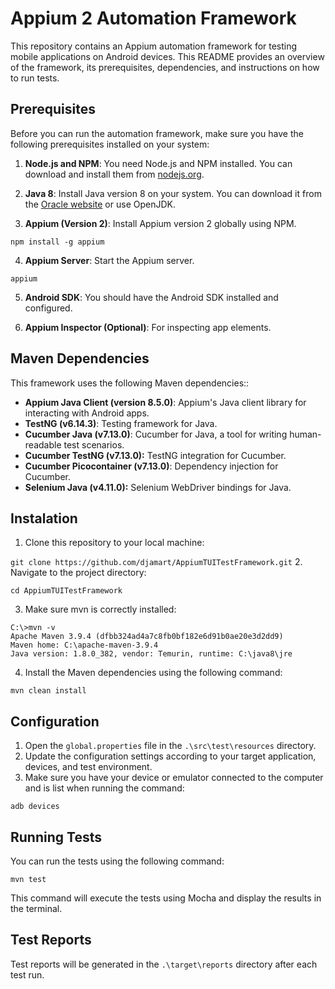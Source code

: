 # Appium 2 Automation Framework

This repository contains an Appium automation framework for testing mobile applications on Android devices. This README provides an overview of the framework, its prerequisites, dependencies, and instructions on how to run tests.

## Prerequisites

Before you can run the automation framework, make sure you have the following prerequisites installed on your system:

1. **Node.js and NPM**: You need Node.js and NPM installed. You can download and install them from [nodejs.org](https://nodejs.org/).

2. **Java 8**: Install Java version 8 on your system. You can download it from the [Oracle website](https://www.oracle.com/java/technologies/javase/javase-jdk8-downloads.html) or use OpenJDK.

3. **Appium (Version 2)**: Install Appium version 2 globally using NPM.

`npm install -g appium`

4. **Appium Server**: Start the Appium server.

`appium`

5. **Android SDK**: You should have the Android SDK installed and configured.

6. **Appium Inspector (Optional)**: For inspecting app elements.

## Maven Dependencies

This framework uses the following Maven dependencies::

- **Appium Java Client (version 8.5.0)**: Appium's Java client library for interacting with Android apps.
- **TestNG (v6.14.3)**: Testing framework for Java.
- **Cucumber Java (v7.13.0)**: Cucumber for Java, a tool for writing human-readable test scenarios.
- **Cucumber TestNG (v7.13.0):** TestNG integration for Cucumber.
- **Cucumber Picocontainer (v7.13.0)**: Dependency injection for Cucumber.
- **Selenium Java (v4.11.0):** Selenium WebDriver bindings for Java.

## Instalation

1. Clone this repository to your local machine:

`git clone https://github.com/djamart/AppiumTUITestFramework.git`
2. Navigate to the project directory:

`cd AppiumTUITestFramework`

3. Make sure mvn is correctly installed:

```
C:\>mvn -v
Apache Maven 3.9.4 (dfbb324ad4a7c8fb0bf182e6d91b0ae20e3d2dd9)
Maven home: C:\apache-maven-3.9.4
Java version: 1.8.0_382, vendor: Temurin, runtime: C:\java8\jre
```
4. Install the Maven dependencies using the following command:

`mvn clean install`

## Configuration

1. Open the `global.properties` file in the `.\src\test\resources` directory.
2. Update the configuration settings according to your target application, devices, and test environment.
3. Make sure you have your device or emulator connected to the computer and is list when running the command:

`adb devices`

## Running Tests

You can run the tests using the following command:

`mvn test`

This command will execute the tests using Mocha and display the results in the terminal.

## Test Reports

Test reports will be generated in the `.\target\reports` directory after each test run.







